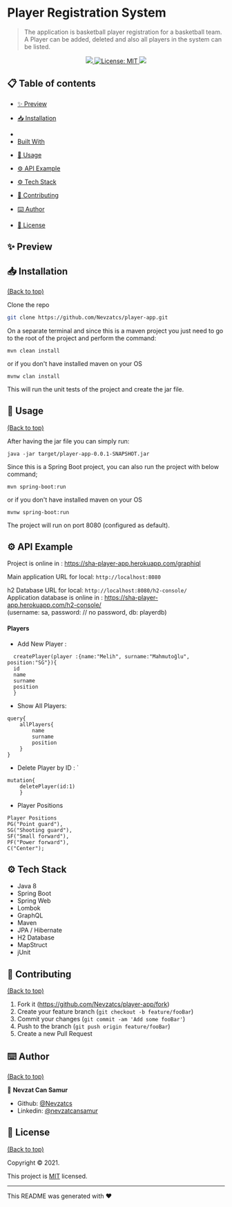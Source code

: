 # Player Registration System
> The application is basketball
player registration for a basketball team. A Player can be added, deleted and
also all players in the system can be listed.

<p align="center">
  <a href="">
    <img src="https://img.shields.io/travis/dbader/node-datadog-metrics/master.svg?style=flat-square" />
  </a>
  <a href="https://github.com/113-GittiGidiyor-Java-Spring-Bootcamp/gittigidiyor-graduation-project-mGungorr/blob/main/LICENSE">
    <img alt="License: MIT" src="https://img.shields.io/badge/license-MIT-yellow.svg" target="_blank" />
  </a>
  <a href="">
    <img src="https://codecov.io/gh/kefranabg/readme-md-generator/branch/master/graph/badge.svg" />
  </a>
</p>

## 📋 Table of contents

- [✨ Preview](#demo-preview)
- [📥 Installation](#installation)
-  <li><a href="#installation">Built With</a></li>
- [🚀 Usage](#usage)
- [⚙️ API Example](#contribute)
- [⚙️ Tech Stack](#contribute)

- [🤝 Contributing](#license)
- [⌨️ Author](#footer)
- [📝 License](#license)

## ✨ Preview



## 📥 Installation
[(Back to top)](#table-of-contents)

Clone the repo

```sh
git clone https://github.com/Nevzatcs/player-app.git
```

On a separate terminal and since this is a maven project you just need to go to the root of the project and perform the command:
```
mvn clean install
```
or if you don't have installed maven on your OS

```
mvnw clan install
```


This will run the unit tests of the project and create the jar file.

## 🚀 Usage
[(Back to top)](#table-of-contents)

After having the jar file you can simply run:

```
java -jar target/player-app-0.0.1-SNAPSHOT.jar
```

Since this is a Spring Boot project, you can also run the project with below command;
```
mvn spring-boot:run
```

or if you don't have installed maven on your OS
```
mvnw spring-boot:run
```

The project will run on port 8080 (configured as default).


## ⚙️ API Example
Project is online in : https://sha-player-app.herokuapp.com/graphiql

Main application URL for local: `http://localhost:8080`



h2 Database URL for local: `http://localhost:8080/h2-console/`   
Application database is online in : https://sha-player-app.herokuapp.com/h2-console/  
(username: sa, password: // no password, db: playerdb)

#### Players
* Add New Player : 
``` mutation {
  createPlayer(player :{name:"Melih", surname:"Mahmutoğlu", position:"SG"}){
  id
  name
  surname
  position
  } 
  ```

* Show All Players: 
```
query{
    allPlayers{
        name
        surname
        position
    }
}
```

* Delete Player by ID : `
```
mutation{
    deletePlayer(id:1)
    }
```


* Player Positions
```
Player Positions
PG("Point guard"),
SG("Shooting guard"),
SF("Small forward"),
PF("Power forward"),
C("Center");
```

## ⚙️ Tech Stack

- Java 8
- Spring Boot
- Spring Web
- Lombok
- GraphQL
- Maven
- JPA / Hibernate
- H2 Database 
- MapStruct
- jUnit

[comment]: <> (## 📆 Release History)

[comment]: <> (* 0.2.1)

[comment]: <> (    * CHANGE: Update docs &#40;module code remains unchanged&#41;)

[comment]: <> (* 0.2.0)

[comment]: <> (    * CHANGE: Remove `setDefaultXYZ&#40;&#41;`)

[comment]: <> (    * ADD: Add `init&#40;&#41;`)

[comment]: <> (* 0.1.1)

[comment]: <> (    * FIX: Crash when calling `baz&#40;&#41;` &#40;Thanks @GenerousContributorName!&#41;)

[comment]: <> (* 0.1.0)

[comment]: <> (    * The first proper release)

[comment]: <> (    * CHANGE: Rename `foo&#40;&#41;` to `bar&#40;&#41;`)

[comment]: <> (* 0.0.1)

[comment]: <> (    * Work in progress)

## 🤝 Contributing
[(Back to top)](#table-of-contents)

1. Fork it (<https://github.com/Nevzatcs/player-app/fork>)
2. Create your feature branch (`git checkout -b feature/fooBar`)
3. Commit your changes (`git commit -am 'Add some fooBar'`)
4. Push to the branch (`git push origin feature/fooBar`)
5. Create a new Pull Request

## ⌨️ Author
[(Back to top)](#table-of-contents)

👤 **Nevzat Can Samur**

- Github: [@Nevzatcs](https://github.com/Nevzatcs)
- Linkedin: [@nevzatcansamur](https://www.linkedin.com/in/nevzatcansamur/)

## 📝 License
[(Back to top)](#table-of-contents)

Copyright © 2021.

This project is [MIT](https://github.com/Nevzatcs/player-app/blob/main/LICENSE) licensed.

---

This README was generated with ❤️ 